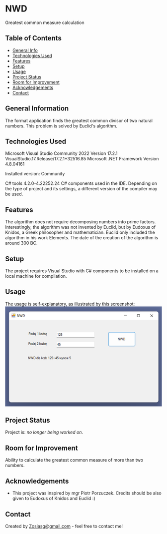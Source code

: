 # NWD
Greatest common measure calculation

## Table of Contents
* [General Info](#general-information)
* [Technologies Used](#technologies-used)
* [Features](#features)
* [Setup](#setup)
* [Usage](#usage)
* [Project Status](#project-status)
* [Room for Improvement](#room-for-improvement)
* [Acknowledgements](#acknowledgements)
* [Contact](#contact)

## General Information
The format application finds the greatest common divisor of two natural numbers. This problem is solved by Euclid's algorithm.

## Technologies Used
Microsoft Visual Studio Community 2022
Version 17.2.1
VisualStudio.17.Release/17.2.1+32516.85
Microsoft .NET Framework
Version 4.8.04161

Installed version: Community

C# tools  4.2.0-4.22252.24
C# components used in the IDE. Depending on the type of project and its settings, a different version of the compiler may be used.

## Features
The algorithm does not require decomposing numbers into prime factors. Interestingly, the algorithm was not invented by Euclid, but by Eudoxus of Knidos, a Greek philosopher and mathematician.
Euclid only included the algorithm in his work Elements. The date of the creation of the algorithm is around 300 BC.

## Setup
The project requires Visual Studio with C# components to be installed on a local machine for compilation.

## Usage
The usage is self-explanatory, as illustrated by this screenshot:
![Example screenshot](./img/2022-05-20.png)

## Project Status
Project is: _no longer being worked on_. 

## Room for Improvement
Ability to calculate the greatest common measure of more than two numbers.

## Acknowledgements
- This project was inspired by mgr Piotr Porzuczek. Credits should be also given to Eudoxus of Knidos and Euclid :) 

## Contact
Created by Zosiasg@gmail.com - feel free to contact me!

